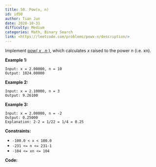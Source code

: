 ```yaml
---
title: 50. Pow(x, n)
id: id50
author: Tian Jun
date: 2020-10-31
difficulty: Medium
categories: Math, Binary Search
link: <https://leetcode.com/problems/powx-n/description/>
---
```


Implement [pow( _x_ , _n_
)](http://www.cplusplus.com/reference/valarray/pow/), which calculates  _x_
raised to the power _n_ (i.e. xn).



**Example 1:**
            
	Input: x = 2.00000, n = 10    
	Output: 1024.00000    

**Example 2:**
            
	Input: x = 2.10000, n = 3    
	Output: 9.26100    

**Example 3:**
            
	Input: x = 2.00000, n = -2    
	Output: 0.25000    
	Explanation: 2-2 = 1/22 = 1/4 = 0.25    



**Constraints:**

  * `-100.0 < x < 100.0`
  * `-231 <= n <= 231-1`
  * `-104 <= xn <= 104`


**Code:**
